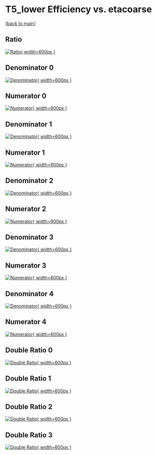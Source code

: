 # T5_lower Efficiency vs. etacoarse

[[back to main](./)]



## Ratio

[![Ratio](../mtv/var/T5_lower_vtr_321_1_eff_etacoarse.png){ width=600px }](../mtv/var/T5_lower_vtr_321_1_eff_etacoarse.pdf)

## Denominator 0

[![Denominator](../mtv/den/T5_lower_vtr_321_1_eff_etacoarse_den0.png){ width=600px }](../mtv/den/T5_lower_vtr_321_1_eff_etacoarse_den0.pdf)

## Numerator 0

[![Numerator](../mtv/num/T5_lower_vtr_321_1_eff_etacoarse_num0.png){ width=600px }](../mtv/num/T5_lower_vtr_321_1_eff_etacoarse_num0.pdf)

## Denominator 1

[![Denominator](../mtv/den/T5_lower_vtr_321_1_eff_etacoarse_den1.png){ width=600px }](../mtv/den/T5_lower_vtr_321_1_eff_etacoarse_den1.pdf)

## Numerator 1

[![Numerator](../mtv/num/T5_lower_vtr_321_1_eff_etacoarse_num1.png){ width=600px }](../mtv/num/T5_lower_vtr_321_1_eff_etacoarse_num1.pdf)

## Denominator 2

[![Denominator](../mtv/den/T5_lower_vtr_321_1_eff_etacoarse_den2.png){ width=600px }](../mtv/den/T5_lower_vtr_321_1_eff_etacoarse_den2.pdf)

## Numerator 2

[![Numerator](../mtv/num/T5_lower_vtr_321_1_eff_etacoarse_num2.png){ width=600px }](../mtv/num/T5_lower_vtr_321_1_eff_etacoarse_num2.pdf)

## Denominator 3

[![Denominator](../mtv/den/T5_lower_vtr_321_1_eff_etacoarse_den3.png){ width=600px }](../mtv/den/T5_lower_vtr_321_1_eff_etacoarse_den3.pdf)

## Numerator 3

[![Numerator](../mtv/num/T5_lower_vtr_321_1_eff_etacoarse_num3.png){ width=600px }](../mtv/num/T5_lower_vtr_321_1_eff_etacoarse_num3.pdf)

## Denominator 4

[![Denominator](../mtv/den/T5_lower_vtr_321_1_eff_etacoarse_den4.png){ width=600px }](../mtv/den/T5_lower_vtr_321_1_eff_etacoarse_den4.pdf)

## Numerator 4

[![Numerator](../mtv/num/T5_lower_vtr_321_1_eff_etacoarse_num4.png){ width=600px }](../mtv/num/T5_lower_vtr_321_1_eff_etacoarse_num4.pdf)

## Double Ratio 0

[![Double Ratio](../mtv/ratio/T5_lower_vtr_321_1_eff_etacoarse_ratio0.png){ width=600px }](../mtv/ratio/T5_lower_vtr_321_1_eff_etacoarse_ratio0.pdf)

## Double Ratio 1

[![Double Ratio](../mtv/ratio/T5_lower_vtr_321_1_eff_etacoarse_ratio1.png){ width=600px }](../mtv/ratio/T5_lower_vtr_321_1_eff_etacoarse_ratio1.pdf)

## Double Ratio 2

[![Double Ratio](../mtv/ratio/T5_lower_vtr_321_1_eff_etacoarse_ratio2.png){ width=600px }](../mtv/ratio/T5_lower_vtr_321_1_eff_etacoarse_ratio2.pdf)

## Double Ratio 3

[![Double Ratio](../mtv/ratio/T5_lower_vtr_321_1_eff_etacoarse_ratio3.png){ width=600px }](../mtv/ratio/T5_lower_vtr_321_1_eff_etacoarse_ratio3.pdf)

